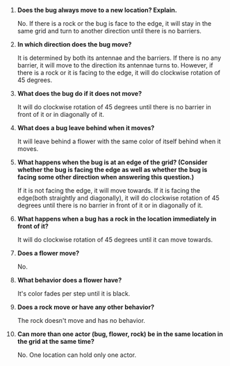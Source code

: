 1. **Does the bug always move to a new location? Explain.**

   No. If there is a rock or the bug is face to the edge, it will stay in the same grid and turn to another direction until there is no barriers.

2. **In which direction does the bug move?**

   It is determined by both its antennae and the barriers. If there is no any barrier, it will move to the direction its antennae turns to. However, if there is a rock or it is facing to the edge, it will do clockwise rotation of 45 degrees.

3. **What does the bug do if it does not move?**

   It will do clockwise rotation of 45 degrees until there is no barrier in front of it or in diagonally of it.

4. **What does a bug leave behind when it moves?**

   It will leave behind a flower with the same color of itself behind when it moves.

5. **What happens when the bug is at an edge of the grid? (Consider whether the bug is facing the edge as well as whether the bug is facing some other direction when answering this question.)**

   If it is not facing the edge, it will move towards. If it is facing the edge(both straightly and diagonally), it will do clockwise rotation of 45 degrees until there is no barrier in front of it or in diagonally of it.

6. **What happens when a bug has a rock in the location immediately in front of it?**

   It will do clockwise rotation of 45 degrees until it can move towards.

7. **Does a flower move?**

   No.

8. **What behavior does a flower have?**

   It's color fades per step until it is black.

9. **Does a rock move or have any other behavior?**

   The rock doesn't move and has no behavior.

10. **Can more than one actor (bug, flower, rock) be in the same location in the grid at the same time?**

    No. One location can hold only one actor.